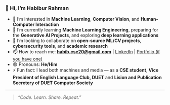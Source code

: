 ### 👋 Hi, I’m Habibur Rahman

- 👀 I’m interested in **Machine Learning**, **Computer Vision**, and **Human-Computer Interaction**
- 🌱 I’m currently learning **Machine Learning Engineering**, preparing for the **Generative AI Projects**, and exploring **deep learning applications**
- 💞️ I’m looking to collaborate on **open-source ML/CV projects**, **cybersecurity tools**, and **academic research**
- 📫 How to reach me: **habib.cse20@gmail.com** | [LinkedIn](https://www.linkedin.com/in/habibcse20) | [Portfolio (if you have one)](https://your-portfolio-link.com)
- 😄 Pronouns: **He/Him**
- ⚡ Fun fact: I lead both machines and media — as a **CSE student**, **Vice President of English Language Club, DUET** and **Lision and Publication Secretery of DUET Computer Society**

---

> _“Code. Learn. Share. Repeat.”_


<!---
habibcse20/habibcse20 is a ✨ special ✨ repository because its `README.md` (this file) appears on your GitHub profile.
You can click the Preview link to take a look at your changes.
--->
